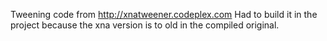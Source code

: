 ﻿Tweening code from http://xnatweener.codeplex.com
Had to build it in the project because the xna version is to old in the compiled original.
